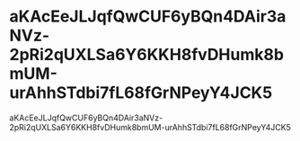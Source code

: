 # aKAcEeJLJqfQwCUF6yBQn4DAir3aNVz-2pRi2qUXLSa6Y6KKH8fvDHumk8bmUM-urAhhSTdbi7fL68fGrNPeyY4JCK5
aKAcEeJLJqfQwCUF6yBQn4DAir3aNVz-2pRi2qUXLSa6Y6KKH8fvDHumk8bmUM-urAhhSTdbi7fL68fGrNPeyY4JCK5
